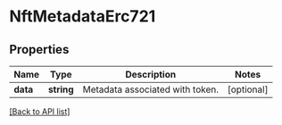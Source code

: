 # NftMetadataErc721

## Properties

Name | Type | Description | Notes
------------ | ------------- | ------------- | -------------
**data** | **string** | Metadata associated with token. | [optional]

[[Back to API list]](../../README.md#api-endpoints)
